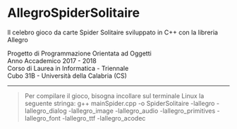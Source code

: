 # AllegroSpiderSolitaire
Il celebro gioco da carte Spider Solitaire sviluppato in C++ con la libreria Allegro

Progetto di Programmazione Orientata ad Oggetti <br>
Anno Accademico 2017 - 2018 <br>
Corso di Laurea in Informatica - Triennale <br>
Cubo 31B - Università della Calabria (CS) <br>
_________________________

>Per compilare il gioco, bisogna incollare sul terminale Linux la seguente stringa:
>g++ mainSpider.cpp -o SpiderSolitaire -lallegro -lallegro_dialog -lallegro_image -lallegro_audio -lallegro_primitives -lallegro_font -lallegro_ttf -lallegro_acodec
